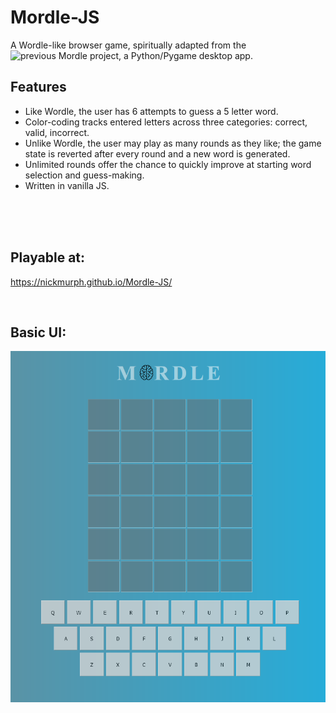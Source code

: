 # Mordle-JS
A Wordle-like browser game, spiritually adapted from the ![previous Mordle project](https://github.com/nickmurph/Mordle), a Python/Pygame desktop app.

## Features
- Like Wordle, the user has 6 attempts to guess a 5 letter word.
- Color-coding tracks entered letters across three categories: correct, valid, incorrect.
- Unlike Wordle, the user may play as many rounds as they like; the game state is reverted after every round and a new word is generated.
- Unlimited rounds offer the chance to quickly improve at starting word selection and guess-making.  
- Written in vanilla JS.

</br>
</br>
</br>

## Playable at:
https://nickmurph.github.io/Mordle-JS/

</br>

## Basic UI:
![WIP image of a winning Mordle game](/img/demo-wip.png)
